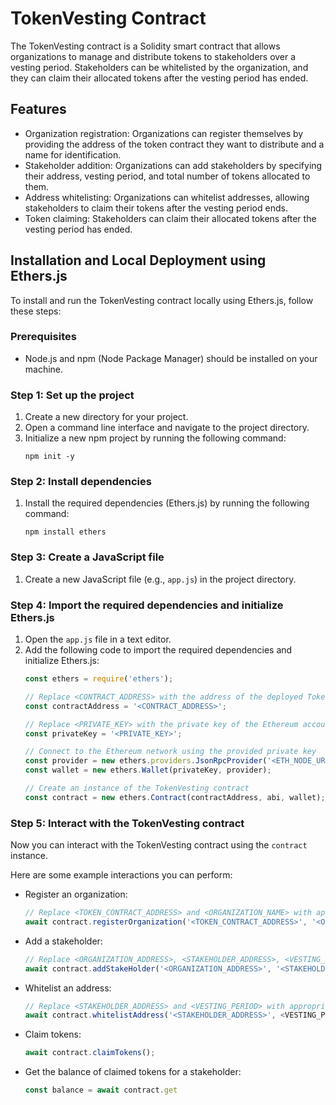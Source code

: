 
# TokenVesting Contract

The TokenVesting contract is a Solidity smart contract that allows organizations to manage and distribute tokens to stakeholders over a vesting period. Stakeholders can be whitelisted by the organization, and they can claim their allocated tokens after the vesting period has ended.

## Features

- Organization registration: Organizations can register themselves by providing the address of the token contract they want to distribute and a name for identification.
- Stakeholder addition: Organizations can add stakeholders by specifying their address, vesting period, and total number of tokens allocated to them.
- Address whitelisting: Organizations can whitelist addresses, allowing stakeholders to claim their tokens after the vesting period ends.
- Token claiming: Stakeholders can claim their allocated tokens after the vesting period has ended.

## Installation and Local Deployment using Ethers.js

To install and run the TokenVesting contract locally using Ethers.js, follow these steps:

### Prerequisites

- Node.js and npm (Node Package Manager) should be installed on your machine.

### Step 1: Set up the project

1. Create a new directory for your project.
2. Open a command line interface and navigate to the project directory.
3. Initialize a new npm project by running the following command:
   ```
   npm init -y
   ```

### Step 2: Install dependencies

1. Install the required dependencies (Ethers.js) by running the following command:
   ```
   npm install ethers
   ```

### Step 3: Create a JavaScript file

1. Create a new JavaScript file (e.g., `app.js`) in the project directory.

### Step 4: Import the required dependencies and initialize Ethers.js

1. Open the `app.js` file in a text editor.
2. Add the following code to import the required dependencies and initialize Ethers.js:
   ```javascript
   const ethers = require('ethers');
   
   // Replace <CONTRACT_ADDRESS> with the address of the deployed TokenVesting contract
   const contractAddress = '<CONTRACT_ADDRESS>';
   
   // Replace <PRIVATE_KEY> with the private key of the Ethereum account
   const privateKey = '<PRIVATE_KEY>';
   
   // Connect to the Ethereum network using the provided private key
   const provider = new ethers.providers.JsonRpcProvider('<ETH_NODE_URL>');
   const wallet = new ethers.Wallet(privateKey, provider);
   
   // Create an instance of the TokenVesting contract
   const contract = new ethers.Contract(contractAddress, abi, wallet);
   ```

### Step 5: Interact with the TokenVesting contract

Now you can interact with the TokenVesting contract using the `contract` instance.

Here are some example interactions you can perform:

- Register an organization:
  ```javascript
  // Replace <TOKEN_CONTRACT_ADDRESS> and <ORGANIZATION_NAME> with appropriate values
  await contract.registerOrganization('<TOKEN_CONTRACT_ADDRESS>', '<ORGANIZATION_NAME>');
  ```

- Add a stakeholder:
  ```javascript
  // Replace <ORGANIZATION_ADDRESS>, <STAKEHOLDER_ADDRESS>, <VESTING_PERIOD>, and <TOTAL_TOKENS> with appropriate values
  await contract.addStakeHolder('<ORGANIZATION_ADDRESS>', '<STAKEHOLDER_ADDRESS>', <VESTING_PERIOD>, <TOTAL_TOKENS>);
  ```

- Whitelist an address:
  ```javascript
  // Replace <STAKEHOLDER_ADDRESS> and <VESTING_PERIOD> with appropriate values
  await contract.whitelistAddress('<STAKEHOLDER_ADDRESS>', <VESTING_PERIOD>);
  ```

- Claim tokens:
  ```javascript
  await contract.claimTokens();
  ```

- Get the balance of claimed tokens for a stakeholder:
  ```javascript
  const balance = await contract.get